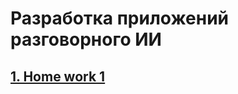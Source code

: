 # Разработка приложений разговорного ИИ

## [1. Home work 1](https://github.com/kikikita/conv_AI_app_dev/tree/hw1)

